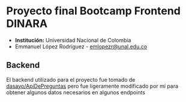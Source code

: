 # Proyecto final Bootcamp Frontend DINARA

- **Institución:** Universidad Nacional de Colombia
- Emmanuel López Rodríguez - [emlopezr@unal.edu.co](mailto:emlopezr@unal.edu.co)

## Backend
El backend utilizado para el proyecto fue tomado de [dasayo/ApiDePreguntas](https://github.com/dasayo/ApiDePreguntas) pero fue ligeramente modificado por mí para obtener algunos datos necesarios en algunos endpoints

